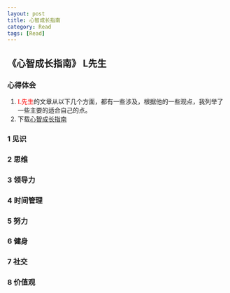 ```yaml
---
layout: post
title: 心智成长指南
category: Read
tags: [Read]
---
```



## 《心智成长指南》 L先生

### 心得体会
1. <font face="微软雅黑" size3 color=#FF0000 >L先生</font>的文章从以下几个方面，都有一些涉及，根据他的一些观点，我列举了一些主要的适合自己的点。
2. 下载[心智成长指南]("https://github.com/rlq/readme/raw/master/2019.01.30%E5%BF%83%E6%99%BA%E6%88%90%E9%95%BF%E6%8C%87%E5%8D%97_L%E5%85%88%E7%94%9F%E8%AF%B4.pdf")

### 1 见识


### 2 思维


### 3 领导力


### 4 时间管理


### 5 努力


### 6 健身

### 7 社交

### 8 价值观



